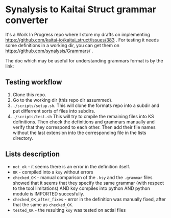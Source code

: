 Synalysis to Kaitai Struct grammar converter
============================================


It's a Work In Progress repo where I store my drafts on implementing https://github.com/kaitai-io/kaitai_struct/issues/383 . For testing it needs some definitions in a working dir, you can get them on https://github.com/synalysis/Grammars/ .

The doc which may be useful for understanding grammars format is by the link: 

Testing workflow
----------------
1. Clone this repo.
2. Go to the working dir (this repo dir assummed).
3. `./scripts/setup.sh`. This will clone the formats repo into a subdir and put differrent sorts of files into subdirs.
4. `./scripts/test.sh` This will try to cmpile the remaining files into KS definitions. Then check the definitions and grammars manually and verify that they correspond to each other. Then add their file names without the last extension into the corresponding file in the lists directory.

Lists description
-----------------

* `not_ok` - it seems there is an error in the definition itself.
* `OK` - compiled into a `ksy` without errors
* `checked_OK` - manual comparison of the `.ksy` and the `.grammar` files showed that it seems that they specify the same grammar (with respect to the tool limitations) AND ksy compiles into python AND python module is IMPORTED succesfully.
* `checked_OK_after_fixes` - error in the definition was manually fixed, after that the same as `checked_OK`.
* `tested_OK` - the resulting `ksy` was tested on actial files